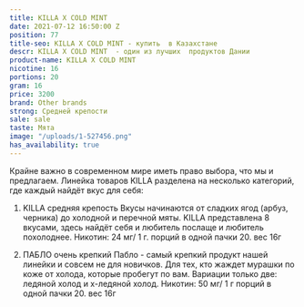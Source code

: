```yaml
---
title: KILLA X COLD MINT
date: 2021-07-12 16:50:00 Z
position: 77
title-seo: KILLA X COLD MINT - купить  в Казахстане
descr: KILLA X COLD MINT  - один из лучших  продуктов Дании
product-name: KILLA X COLD MINT
nicotine: 16
portions: 20
gram: 16
price: 3200
brand: Other brands
strong: Средней крепости
sale: sale
taste: Мята
image: "/uploads/1-527456.png"
has_availability: true
---
```


Крайне важно в современном мире иметь право выбора, что мы и предлагаем.
Линейка товаров KILLA разделена на несколько категорий, где каждый найдёт вкус для себя:

  1. KILLA  средняя крепость
Вкусы начинаются от сладких ягод (арбуз, черника) до холодной и перечной мяты. KILLA представлена 8 вкусами, здесь найдёт себя и любитель послаще и любитель похолоднее.
Никотин: 24 мг/ 1 г. 
порций в одной пачки 20. вес 16г


 2. ПАБЛО очень крепкий 
Пабло - самый крепкий продукт нашей линейки и совсем не для новичков.
Для тех, кто жаждет мурашки по коже от холода, которые пробегут по вам. Вариации только две: ледяной холод и х-ледяной холод.
Никотин: 50 мг/ 1 г
порций в одной пачки 20. вес 16г